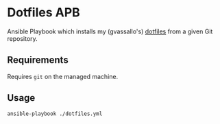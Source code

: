 Dotfiles APB
=========

Ansible Playbook which installs my (gvassallo's) [dotfiles][dotfiles] from a given Git repository. 

Requirements
------------

Requires `git` on the managed machine.

Usage
--------------

```
ansible-playbook ./dotfiles.yml
```

[dotfiles]: https://github.com/gvassallo/dotfiles 
